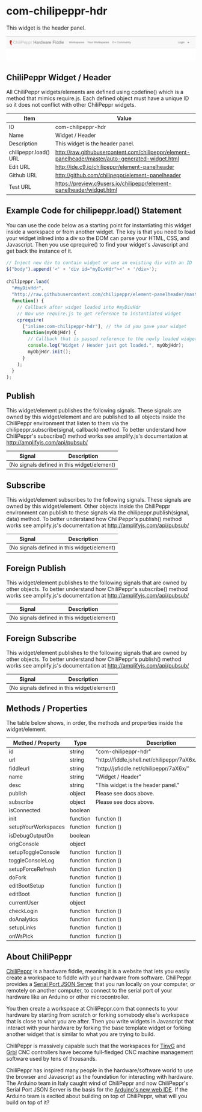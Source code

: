 # com-chilipeppr-hdr
This widget is the header panel.

![alt text](screenshot.png "Screenshot")

## ChiliPeppr Widget / Header

All ChiliPeppr widgets/elements are defined using cpdefine() which is a method
that mimics require.js. Each defined object must have a unique ID so it does
not conflict with other ChiliPeppr widgets.

| Item                  | Value           |
| -------------         | ------------- | 
| ID                    | com-chilipeppr-hdr |
| Name                  | Widget / Header |
| Description           | This widget is the header panel. |
| chilipeppr.load() URL | http://raw.githubusercontent.com/chilipeppr/element-panelheader/master/auto-generated-widget.html |
| Edit URL              | http://ide.c9.io/chilipeppr/element-panelheader |
| Github URL            | http://github.com/chilipeppr/element-panelheader |
| Test URL              | https://preview.c9users.io/chilipeppr/element-panelheader/widget.html |

## Example Code for chilipeppr.load() Statement

You can use the code below as a starting point for instantiating this widget 
inside a workspace or from another widget. The key is that you need to load 
your widget inlined into a div so the DOM can parse your HTML, CSS, and 
Javascript. Then you use cprequire() to find your widget's Javascript and get 
back the instance of it.

```javascript
// Inject new div to contain widget or use an existing div with an ID
$("body").append('<' + 'div id="myDivHdr"><' + '/div>');

chilipeppr.load(
  "#myDivHdr",
  "http://raw.githubusercontent.com/chilipeppr/element-panelheader/master/auto-generated-widget.html",
  function() {
    // Callback after widget loaded into #myDivHdr
    // Now use require.js to get reference to instantiated widget
    cprequire(
      ["inline:com-chilipeppr-hdr"], // the id you gave your widget
      function(myObjHdr) {
        // Callback that is passed reference to the newly loaded widget
        console.log("Widget / Header just got loaded.", myObjHdr);
        myObjHdr.init();
      }
    );
  }
);

```

## Publish

This widget/element publishes the following signals. These signals are owned by this widget/element and are published to all objects inside the ChiliPeppr environment that listen to them via the 
chilipeppr.subscribe(signal, callback) method. 
To better understand how ChiliPeppr's subscribe() method works see amplify.js's documentation at http://amplifyjs.com/api/pubsub/

  <table id="com-chilipeppr-elem-pubsubviewer-pub" class="table table-bordered table-striped">
      <thead>
          <tr>
              <th style="">Signal</th>
              <th style="">Description</th>
          </tr>
      </thead>
      <tbody>
      <tr><td colspan="2">(No signals defined in this widget/element)</td></tr>    
      </tbody>
  </table>

## Subscribe

This widget/element subscribes to the following signals. These signals are owned by this widget/element. Other objects inside the ChiliPeppr environment can publish to these signals via the chilipeppr.publish(signal, data) method. 
To better understand how ChiliPeppr's publish() method works see amplify.js's documentation at http://amplifyjs.com/api/pubsub/

  <table id="com-chilipeppr-elem-pubsubviewer-sub" class="table table-bordered table-striped">
      <thead>
          <tr>
              <th style="">Signal</th>
              <th style="">Description</th>
          </tr>
      </thead>
      <tbody>
      <tr><td colspan="2">(No signals defined in this widget/element)</td></tr>    
      </tbody>
  </table>

## Foreign Publish

This widget/element publishes to the following signals that are owned by other objects. 
To better understand how ChiliPeppr's subscribe() method works see amplify.js's documentation at http://amplifyjs.com/api/pubsub/

  <table id="com-chilipeppr-elem-pubsubviewer-foreignpub" class="table table-bordered table-striped">
      <thead>
          <tr>
              <th style="">Signal</th>
              <th style="">Description</th>
          </tr>
      </thead>
      <tbody>
      <tr><td colspan="2">(No signals defined in this widget/element)</td></tr>    
      </tbody>
  </table>

## Foreign Subscribe

This widget/element publishes to the following signals that are owned by other objects.
To better understand how ChiliPeppr's publish() method works see amplify.js's documentation at http://amplifyjs.com/api/pubsub/

  <table id="com-chilipeppr-elem-pubsubviewer-foreignsub" class="table table-bordered table-striped">
      <thead>
          <tr>
              <th style="">Signal</th>
              <th style="">Description</th>
          </tr>
      </thead>
      <tbody>
      <tr><td colspan="2">(No signals defined in this widget/element)</td></tr>    
      </tbody>
  </table>

## Methods / Properties

The table below shows, in order, the methods and properties inside the widget/element.

  <table id="com-chilipeppr-elem-methodsprops" class="table table-bordered table-striped">
      <thead>
          <tr>
              <th style="">Method / Property</th>
              <th>Type</th>
              <th style="">Description</th>
          </tr>
      </thead>
      <tbody>
      <tr valign="top"><td>id</td><td>string</td><td>"com-chilipeppr-hdr"</td></tr><tr valign="top"><td>url</td><td>string</td><td>"http://fiddle.jshell.net/chilipeppr/7aX6x/show/light/"</td></tr><tr valign="top"><td>fiddleurl</td><td>string</td><td>"http://jsfiddle.net/chilipeppr/7aX6x/"</td></tr><tr valign="top"><td>name</td><td>string</td><td>"Widget / Header"</td></tr><tr valign="top"><td>desc</td><td>string</td><td>"This widget is the header panel."</td></tr><tr valign="top"><td>publish</td><td>object</td><td>Please see docs above.</td></tr><tr valign="top"><td>subscribe</td><td>object</td><td>Please see docs above.</td></tr><tr valign="top"><td>isConnected</td><td>boolean</td><td></td></tr><tr valign="top"><td>init</td><td>function</td><td>function () </td></tr><tr valign="top"><td>setupYourWorkspaces</td><td>function</td><td>function () </td></tr><tr valign="top"><td>isDebugOutputOn</td><td>boolean</td><td></td></tr><tr valign="top"><td>origConsole</td><td>object</td><td></td></tr><tr valign="top"><td>setupToggleConsole</td><td>function</td><td>function () </td></tr><tr valign="top"><td>toggleConsoleLog</td><td>function</td><td>function () </td></tr><tr valign="top"><td>setupForceRefresh</td><td>function</td><td>function () </td></tr><tr valign="top"><td>doFork</td><td>function</td><td>function () </td></tr><tr valign="top"><td>editBootSetup</td><td>function</td><td>function () </td></tr><tr valign="top"><td>editBoot</td><td>function</td><td>function () </td></tr><tr valign="top"><td>currentUser</td><td>object</td><td></td></tr><tr valign="top"><td>checkLogin</td><td>function</td><td>function () </td></tr><tr valign="top"><td>doAnalytics</td><td>function</td><td>function () </td></tr><tr valign="top"><td>setupLinks</td><td>function</td><td>function () </td></tr><tr valign="top"><td>onWsPick</td><td>function</td><td>function () </td></tr>
      </tbody>
  </table>


## About ChiliPeppr

[ChiliPeppr](http://chilipeppr.com) is a hardware fiddle, meaning it is a 
website that lets you easily
create a workspace to fiddle with your hardware from software. ChiliPeppr provides
a [Serial Port JSON Server](https://github.com/johnlauer/serial-port-json-server) 
that you run locally on your computer, or remotely on another computer, to connect to 
the serial port of your hardware like an Arduino or other microcontroller.

You then create a workspace at ChiliPeppr.com that connects to your hardware 
by starting from scratch or forking somebody else's
workspace that is close to what you are after. Then you write widgets in
Javascript that interact with your hardware by forking the base template 
widget or forking another widget that
is similar to what you are trying to build.

ChiliPeppr is massively capable such that the workspaces for 
[TinyG](http://chilipeppr.com/tinyg) and [Grbl](http://chilipeppr.com/grbl) CNC 
controllers have become full-fledged CNC machine management software used by
tens of thousands.

ChiliPeppr has inspired many people in the hardware/software world to use the
browser and Javascript as the foundation for interacting with hardware. The
Arduino team in Italy caught wind of ChiliPeppr and now
ChiliPeppr's Serial Port JSON Server is the basis for the 
[Arduino's new web IDE](https://create.arduino.cc/). If the Arduino team is excited about building on top
of ChiliPeppr, what
will you build on top of it?

